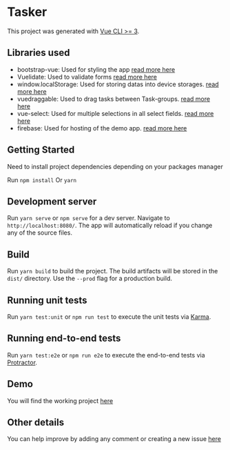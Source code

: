 # Tasker

This project was generated with [Vue CLI >= 3](https://github.com/vuejs/vue-cli).

## Libraries used
- bootstrap-vue: Used for styling the app [read more here](https://bootstrap-vue.js.org/)
- Vuelidate: Used to validate forms [read more here](https://vuelidate.js.org/)
- window.localStorage: Used for storing datas into device storages. [read more here](https://www.w3schools.com/jsref/prop_win_localstorage.asp)
- vuedraggable: Used to drag tasks between Task-groups. [read more here](https://github.com/SortableJS/Vue.Draggable)
- vue-select: Used for multiple selections in all select fields. [read more here](https://vue-select.org/)
- firebase: Used for hosting of the demo app. [read more here](https://console.firebase.google.com/)

## Getting Started

Need to install project dependencies depending on your packages manager

Run `npm install` Or `yarn`

## Development server

Run `yarn serve` or `npm serve` for a dev server. Navigate to `http://localhost:8080/`. The app will automatically reload if you change any of the source files.

## Build

Run `yarn build` to build the project. The build artifacts will be stored in the `dist/` directory. Use the `--prod` flag for a production build.

## Running unit tests

Run `yarn test:unit` or `npm run test` to execute the unit tests via [Karma](https://karma-runner.github.io).

## Running end-to-end tests

Run `yarn test:e2e` or `npm run e2e` to execute the end-to-end tests via [Protractor](http://www.protractortest.org/).

## Demo
You will find the working project [here](https://vue-trello-97fd7.firebaseapp.com/)

## Other details
You can help improve by adding any comment or creating a new issue [here](https://github.com/azizmashkour/swapi-app-test/issues/new)
